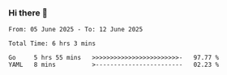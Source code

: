 ### Hi there 👋

<!--
**zhumeme/zhumeme** is a ✨ _special_ ✨ repository because its `README.md` (this file) appears on your GitHub profile.

Here are some ideas to get you started:

- 🔭 I’m currently working on ...
- 🌱 I’m currently learning ...
- 👯 I’m looking to collaborate on ...
- 🤔 I’m looking for help with ...
- 💬 Ask me about ...
- 📫 How to reach me: ...
- 😄 Pronouns: ...
- ⚡ Fun fact: ...
-->

<!--START_SECTION:waka-->

```all_time
From: 05 June 2025 - To: 12 June 2025

Total Time: 6 hrs 3 mins

Go     5 hrs 55 mins   >>>>>>>>>>>>>>>>>>>>>>>>-   97.77 %
YAML   8 mins          >------------------------   02.23 %
```

<!--END_SECTION:waka-->
